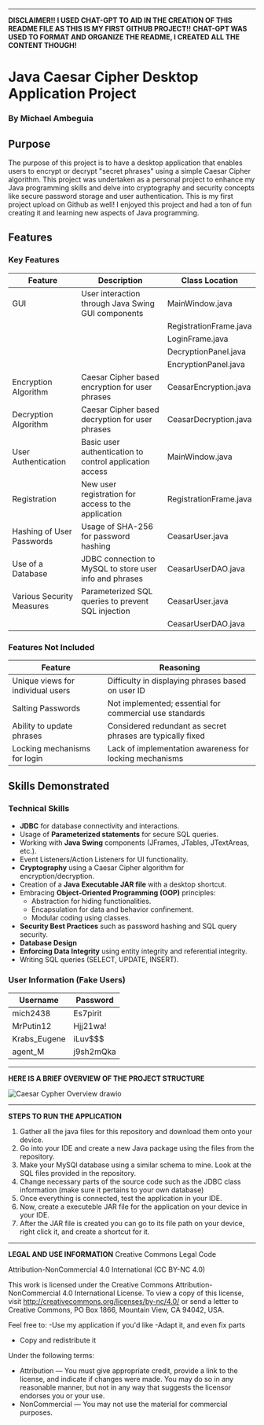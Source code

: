 

---
**DISCLAIMER!! I USED CHAT-GPT TO AID IN THE CREATION OF THIS README FILE AS THIS IS MY FIRST GITHUB PROJECT!!**
**CHAT-GPT WAS USED TO FORMAT AND ORGANIZE THE README, I CREATED ALL THE CONTENT THOUGH!**

# Java Caesar Cipher Desktop Application Project
### By Michael Ambeguia

## Purpose

The purpose of this project is to have a desktop application that enables users to encrypt or decrypt "secret phrases" using a simple Caesar Cipher algorithm. This project was undertaken as a personal project to enhance my Java programming skills and delve into cryptography and security concepts like secure password storage and user authentication. This is my first project upload on Github as well! I enjoyed this project and had a ton of fun creating it and learning new aspects of Java programming.


## Features

### Key Features

| Feature                            | Description                                                | Class Location            |
|------------------------------------|------------------------------------------------------------|---------------------------|
| GUI                                | User interaction through Java Swing GUI components          | MainWindow.java           |
|                                    |                                                            | RegistrationFrame.java    |
|                                    |                                                            | LoginFrame.java           |
|                                    |                                                            |  DecryptionPanel.java      |
|                                    |                                                             | EncryptionPanel.java      |
| Encryption Algorithm               | Caesar Cipher based encryption for user phrases             | CeasarEncryption.java     |
| Decryption Algorithm               | Caesar Cipher based decryption for user phrases             | CeasarDecryption.java     |
| User Authentication                | Basic user authentication to control application access     | MainWindow.java           |
| Registration                       | New user registration for access to the application         | RegistrationFrame.java    |
| Hashing of User Passwords          | Usage of SHA-256 for password hashing                       | CeasarUser.java           |
| Use of a Database                  | JDBC connection to MySQL to store user info and phrases     | CeasarUserDAO.java        |
| Various Security Measures          | Parameterized SQL queries to prevent SQL injection          | CeasarUser.java           |
|                                    |                                                            | CeasarUserDAO.java        |

### Features Not Included

| Feature                            | Reasoning                                                 |
|------------------------------------|-----------------------------------------------------------|
| Unique views for individual users  | Difficulty in displaying phrases based on user ID         |
| Salting Passwords                  | Not implemented; essential for commercial use standards    |
| Ability to update phrases          | Considered redundant as secret phrases are typically fixed |
| Locking mechanisms for login       | Lack of implementation awareness for locking mechanisms    |

## Skills Demonstrated

### Technical Skills

- **JDBC** for database connectivity and interactions.
- Usage of **Parameterized statements** for secure SQL queries.
- Working with **Java Swing** components (JFrames, JTables, JTextAreas, etc.).
- Event Listeners/Action Listeners for UI functionality.
- **Cryptography** using a Caesar Cipher algorithm for encryption/decryption.
- Creation of a **Java Executable JAR file** with a desktop shortcut.
- Embracing **Object-Oriented Programming (OOP)** principles:
  - Abstraction for hiding functionalities.
  - Encapsulation for data and behavior confinement.
  - Modular coding using classes.
- **Security Best Practices** such as password hashing and SQL query security.
- **Database Design**
-  **Enforcing Data Integrity** using entity integrity and referential integrity.
- Writing SQL queries (SELECT, UPDATE, INSERT).

### User Information (Fake Users)

| Username       | Password   |
|----------------|------------|
| mich2438       | Es7pirit   |
| MrPutin12      | Hjj21wa!   |
| Krabs_Eugene   | iLuv$$$    |
| agent_M        | j9sh2mQka  |
---
**HERE IS A BRIEF OVERVIEW OF THE PROJECT STRUCTURE**

![Caesar Cypher Overview drawio](https://github.com/michl203/Java-Caesar-Cypher-Desktop-App/assets/110306237/057f3b01-58f7-4fd2-9b13-0a29ce923390)
____________________________________________________________________________________________________________________________

**STEPS TO RUN THE APPLICATION**
1. Gather all the java files for this repository and download them onto your device.
2. Go into your IDE and create a new Java package using the files from the repository.
3. Make your MySQl database using a similar schema to mine. Look at the SQL files provided in the repository.
4. Change necessary parts of the source code such as the JDBC class information (make sure it pertains to your own database)
5. Once everything is connected, test the application in your IDE.
6. Now, create a executeble JAR file for the application on your device in your IDE.
7. After the JAR file is created you can go to its file path on your device, right click it, and create a shortcut for it.


____________________________________________________________________________________________________________________________
**LEGAL AND USE INFORMATION**
Creative Commons Legal Code

Attribution-NonCommercial 4.0 International (CC BY-NC 4.0)

This work is licensed under the Creative Commons Attribution-NonCommercial 4.0 International License. To view a copy of this license, visit http://creativecommons.org/licenses/by-nc/4.0/ or send a letter to Creative Commons, PO Box 1866, Mountain View, CA 94042, USA.

Feel free to:
-Use my application if you'd like
-Adapt it, and even fix parts
- Copy and redistribute it

Under the following terms:

- Attribution — You must give appropriate credit, provide a link to the license, and indicate if changes were made. You may do so in any reasonable manner, but not in any way that suggests the licensor endorses you or your use.
- NonCommercial — You may not use the material for commercial purposes.

